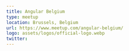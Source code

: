 ```yaml
---
title: Angular Belgium
type: meetup
location: Brussels, Belgium
url: https://www.meetup.com/angular-belgium/
logo: assets/logos/official-logo.webp
twitter: 
---
```


